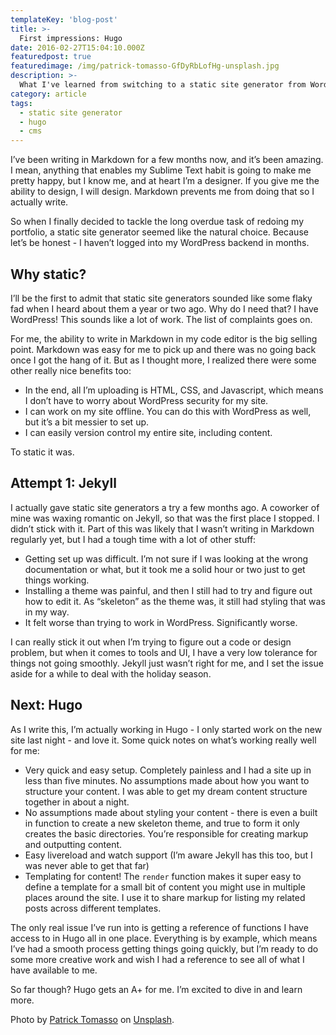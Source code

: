 ```yaml
---
templateKey: 'blog-post'
title: >-
  First impressions: Hugo
date: 2016-02-27T15:04:10.000Z
featuredpost: true
featuredimage: /img/patrick-tomasso-GfDyRbLofHg-unsplash.jpg
description: >-
  What I've learned from switching to a static site generator from WordPress for my personal website
category: article
tags:
  - static site generator
  - hugo
  - cms
---
```


I’ve been writing in Markdown for a few months now, and it’s been amazing. I mean, anything that enables my Sublime Text habit is going to make me pretty happy, but I know me, and at heart I’m a designer. If you give me the ability to design, I will design. Markdown prevents me from doing that so I actually write.

So when I finally decided to tackle the long overdue task of redoing my portfolio, a static site generator seemed like the natural choice. Because let’s be honest - I haven’t logged into my WordPress backend in months.

## Why static?

I’ll be the first to admit that static site generators sounded like some flaky fad when I heard about them a year or two ago. Why do I need that? I have WordPress! This sounds like a lot of work. The list of complaints goes on.

For me, the ability to write in Markdown in my code editor is the big selling point. Markdown was easy for me to pick up and there was no going back once I got the hang of it. But as I thought more, I realized there were some other really nice benefits too:

- In the end, all I’m uploading is HTML, CSS, and Javascript, which means I don’t have to worry about WordPress security for my site.
- I can work on my site offline. You can do this with WordPress as well, but it’s a bit messier to set up.
- I can easily version control my entire site, including content.

To static it was.

## Attempt 1: Jekyll

I actually gave static site generators a try a few months ago. A coworker of mine was waxing romantic on Jekyll, so that was the first place I stopped. I didn’t stick with it. Part of this was likely that I wasn’t writing in Markdown regularly yet, but I had a tough time with a lot of other stuff:

- Getting set up was difficult. I’m not sure if I was looking at the wrong documentation or what, but it took me a solid hour or two just to get things working.
- Installing a theme was painful, and then I still had to try and figure out how to edit it. As “skeleton” as the theme was, it still had styling that was in my way.
- It felt worse than trying to work in WordPress. Significantly worse.

I can really stick it out when I’m trying to figure out a code or design problem, but when it comes to tools and UI, I have a very low tolerance for things not going smoothly. Jekyll just wasn’t right for me, and I set the issue aside for a while to deal with the holiday season.

## Next: Hugo

As I write this, I’m actually working in Hugo - I only started work on the new site last night - and love it. Some quick notes on what’s working really well for me:

- Very quick and easy setup. Completely painless and I had a site up in less than five minutes.
No assumptions made about how you want to structure your content. I was able to get my dream content structure together in about a night.
- No assumptions made about styling your content - there is even a built in function to create a new skeleton theme, and true to form it only creates the basic directories. You’re responsible for creating markup and outputting content.
- Easy livereload and watch support (I’m aware Jekyll has this too, but I was never able to get that far)
- Templating for content! The `render` function makes it super easy to define a template for a small bit of content you might use in multiple places around the site. I use it to share markup for listing my related posts across different templates.

The only real issue I’ve run into is getting a reference of functions I have access to in Hugo all in one place. Everything is by example, which means I’ve had a smooth process getting things going quickly, but I’m ready to do some more creative work and wish I had a reference to see all of what I have available to me.

So far though? Hugo gets an A+ for me. I’m excited to dive in and learn more.

Photo by [Patrick Tomasso](https://unsplash.com/@impatrickt?utm_source=unsplash&utm_medium=referral&utm_content=creditCopyText) on [Unsplash](https://unsplash.com/s/photos/static?utm_source=unsplash&utm_medium=referral&utm_content=creditCopyText).